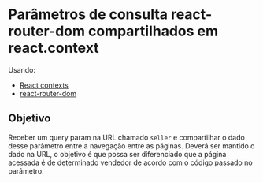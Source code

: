 # Parâmetros de consulta react-router-dom compartilhados em react.context

Usando: 
- [React contexts](https://reactjs.org/docs/context.html)
- [react-router-dom](https://reactrouter.com/)

## Objetivo
Receber um query param na URL chamado `seller` e compartilhar o dado desse parâmetro entre a navegação entre as páginas.
Deverá ser mantido o dado na URL, o objetivo é que possa ser diferenciado que a página acessada é de determinado vendedor de acordo com o código passado no parâmetro.
